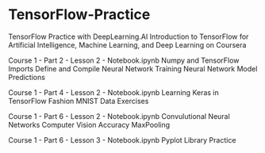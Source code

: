 # TensorFlow-Practice

TensorFlow Practice with DeepLearning.AI
Introduction to TensorFlow for Artificial Intelligence, Machine Learning, and Deep Learning on Coursera

Course 1 - Part 2 - Lesson 2 - Notebook.ipynb
  Numpy and TensorFlow Imports
    Define and Compile Neural Network
    Training Neural Network
      Model Predictions
  
  
Course 1 - Part 4 - Lesson 2 - Notebook.ipynb
  Learning Keras in TensorFlow
    Fashion MNIST Data Exercises
  
  
Course 1 - Part 6 - Lesson 2 - Notebook.ipynb
  Convulutional Neural Networks
    Computer Vision Accuracy
      MaxPooling
  
  
Course 1 - Part 6 - Lesson 3 - Notebook.ipynb
  Pyplot Library Practice
